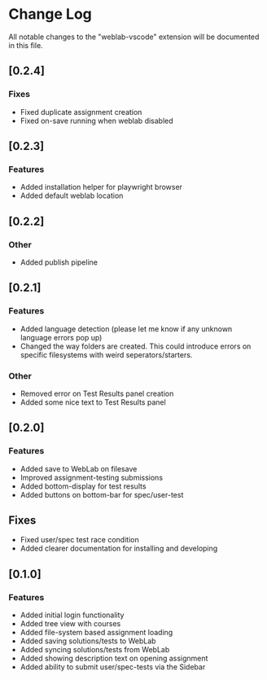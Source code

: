 # Change Log

All notable changes to the "weblab-vscode" extension will be documented in this file.

## [0.2.4]

### Fixes
- Fixed duplicate assignment creation
- Fixed on-save running when weblab disabled

## [0.2.3]

### Features
- Added installation helper for playwright browser
- Added default weblab location

## [0.2.2]

### Other
- Added publish pipeline

## [0.2.1]

### Features
- Added language detection (please let me know if any unknown language errors pop up)
- Changed the way folders are created. This could introduce errors on specific filesystems with weird seperators/starters.

### Other
- Removed error on Test Results panel creation
- Added some nice text to Test Results panel

## [0.2.0]

### Features
- Added save to WebLab on filesave
- Improved assignment-testing submissions
- Added bottom-display for test results
- Added buttons on bottom-bar for spec/user-test

## Fixes
- Fixed user/spec test race condition
- Added clearer documentation for installing and developing

## [0.1.0]

### Features
- Added initial login functionality
- Added tree view with courses
- Added file-system based assignment loading
- Added saving solutions/tests to WebLab
- Added syncing solutions/tests from WebLab
- Added showing description text on opening assignment
- Added ability to submit user/spec-tests via the Sidebar